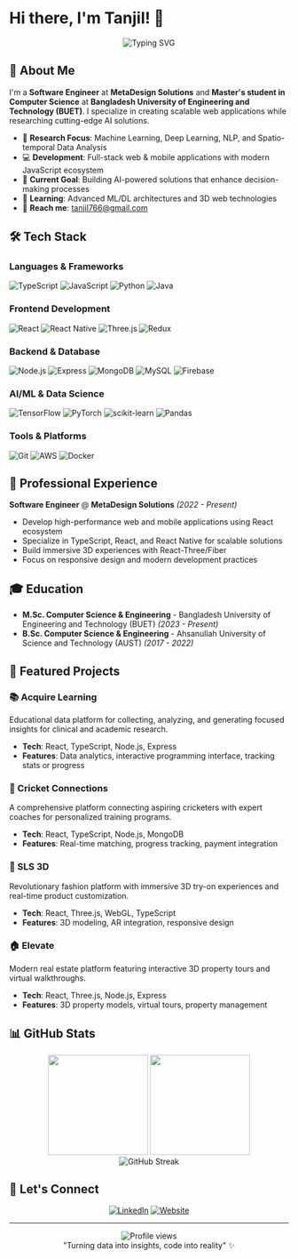 # Hi there, I'm Tanjil! 👋

<div align="center">
  <img src="https://readme-typing-svg.herokuapp.com/?lines=Software+Engineer+%7C+ML+Researcher;Full+Stack+Developer;React+%7C+TypeScript+%7C+Python;Building+AI-Powered+Solutions&font=Fira%20Code&center=true&width=440&height=50&duration=4000&pause=1000" alt="Typing SVG">
</div>

## 🙈 About Me

I'm a **Software Engineer** at **MetaDesign Solutions** and **Master's student in Computer Science** at **Bangladesh University of Engineering and Technology (BUET)**. I specialize in creating scalable web applications while researching cutting-edge AI solutions.

- 🔬 **Research Focus**: Machine Learning, Deep Learning, NLP, and Spatio-temporal Data Analysis
- 💻 **Development**: Full-stack web & mobile applications with modern JavaScript ecosystem
- 🎯 **Current Goal**: Building AI-powered solutions that enhance decision-making processes
- 🌱 **Learning**: Advanced ML/DL architectures and 3D web technologies
- 📧 **Reach me**: tanjil766@gmail.com

## 🛠️ Tech Stack

### Languages & Frameworks
![TypeScript](https://img.shields.io/badge/-TypeScript-3178C6?style=flat-square&logo=typescript&logoColor=white)
![JavaScript](https://img.shields.io/badge/-JavaScript-F7DF1E?style=flat-square&logo=javascript&logoColor=black)
![Python](https://img.shields.io/badge/-Python-3776AB?style=flat-square&logo=python&logoColor=white)
![Java](https://img.shields.io/badge/-Java-007396?style=flat-square&logo=java&logoColor=white)

### Frontend Development
![React](https://img.shields.io/badge/-React-61DAFB?style=flat-square&logo=react&logoColor=black)
![React Native](https://img.shields.io/badge/-React_Native-61DAFB?style=flat-square&logo=react&logoColor=black)
![Three.js](https://img.shields.io/badge/-Three.js-000000?style=flat-square&logo=three.js&logoColor=white)
![Redux](https://img.shields.io/badge/-Redux-764ABC?style=flat-square&logo=redux&logoColor=white)

### Backend & Database
![Node.js](https://img.shields.io/badge/-Node.js-339933?style=flat-square&logo=node.js&logoColor=white)
![Express](https://img.shields.io/badge/-Express-000000?style=flat-square&logo=express&logoColor=white)
![MongoDB](https://img.shields.io/badge/-MongoDB-47A248?style=flat-square&logo=mongodb&logoColor=white)
![MySQL](https://img.shields.io/badge/-MySQL-4479A1?style=flat-square&logo=mysql&logoColor=white)
![Firebase](https://img.shields.io/badge/-Firebase-FFCA28?style=flat-square&logo=firebase&logoColor=black)

### AI/ML & Data Science
![TensorFlow](https://img.shields.io/badge/-TensorFlow-FF6F00?style=flat-square&logo=tensorflow&logoColor=white)
![PyTorch](https://img.shields.io/badge/-PyTorch-EE4C2C?style=flat-square&logo=pytorch&logoColor=white)
![scikit-learn](https://img.shields.io/badge/-scikit--learn-F7931E?style=flat-square&logo=scikit-learn&logoColor=white)
![Pandas](https://img.shields.io/badge/-Pandas-150458?style=flat-square&logo=pandas&logoColor=white)

### Tools & Platforms
![Git](https://img.shields.io/badge/-Git-F05032?style=flat-square&logo=git&logoColor=white)
![AWS](https://img.shields.io/badge/-AWS-232F3E?style=flat-square&logo=amazon-aws&logoColor=white)
![Docker](https://img.shields.io/badge/-Docker-2496ED?style=flat-square&logo=docker&logoColor=white)

## 💼 Professional Experience

**Software Engineer** @ **MetaDesign Solutions** *(2022 - Present)*
- Develop high-performance web and mobile applications using React ecosystem
- Specialize in TypeScript, React, and React Native for scalable solutions
- Build immersive 3D experiences with React-Three/Fiber
- Focus on responsive design and modern development practices

## 🎓 Education

- **M.Sc. Computer Science & Engineering** - Bangladesh University of Engineering and Technology (BUET) *(2023 - Present)*
- **B.Sc. Computer Science & Engineering** - Ahsanullah University of Science and Technology (AUST) *(2017 - 2022)*

## 🚀 Featured Projects

### 📚 Acquire Learning
Educational data platform for collecting, analyzing, and generating focused insights for clinical and academic research.
- **Tech**: React, TypeScript, Node.js, Express
- **Features**: Data analytics, interactive programming interface, tracking stats or progress

### 🏏 Cricket Connections
A comprehensive platform connecting aspiring cricketers with expert coaches for personalized training programs.
- **Tech**: React, TypeScript, Node.js, MongoDB
- **Features**: Real-time matching, progress tracking, payment integration

### 👗 SLS 3D
Revolutionary fashion platform with immersive 3D try-on experiences and real-time product customization.
- **Tech**: React, Three.js, WebGL, TypeScript
- **Features**: 3D modeling, AR integration, responsive design

### 🏠 Elevate
Modern real estate platform featuring interactive 3D property tours and virtual walkthroughs.
- **Tech**: React, Three.js, Node.js, Express
- **Features**: 3D property models, virtual tours, property management

## 📊 GitHub Stats

<div align="center">
  <img height="180em" src="https://github-readme-stats.vercel.app/api?username=tanjil072&show_icons=true&theme=tokyonight&include_all_commits=true&count_private=true"/>
  <img height="180em" src="https://github-readme-stats.vercel.app/api/top-langs/?username=tanjil072&layout=compact&langs_count=8&theme=tokyonight"/>
</div>

<div align="center">
  <img src="https://github-readme-streak-stats.herokuapp.com/?user=tanjil072&theme=tokyonight" alt="GitHub Streak" />
</div>

## 🤝 Let's Connect

<div align="center">
  
[![LinkedIn](https://img.shields.io/badge/-LinkedIn-0077B5?style=for-the-badge&logo=linkedin&logoColor=white)](https://www.linkedin.com/in/tanjil-hossain/)
[![Website](https://img.shields.io/badge/-Website-000000?style=for-the-badge&logo=about-dot-me&logoColor=white)](https://tanjilhossain.com/)

</div>

---

<div align="center">
  <img src="https://komarev.com/ghpvc/?username=tanjil072&color=blueviolet&style=flat-square&label=Profile+Views" alt="Profile views" />
</div>


<div align="center">
"Turning data into insights, code into reality" ✨
</div>
